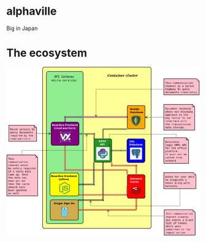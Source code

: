 # alphaville
Big in Japan


# The ecosystem

![enter image description here](./docs/imgs/ecosystem.jpeg)
